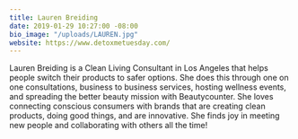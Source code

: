 ```yaml
---
title: Lauren Breiding
date: 2019-01-29 10:27:00 -08:00
bio_image: "/uploads/LAUREN.jpg"
website: https://www.detoxmetuesday.com/
---
```


Lauren Breiding is a Clean Living Consultant in Los Angeles that helps people switch their products to safer options. She does this through one on one consultations, business to business services, hosting wellness events, and spreading the better beauty mission with Beautycounter. She loves connecting conscious consumers with brands that are creating clean products, doing good things, and are innovative. She finds joy in meeting new people and collaborating with others all the time!
